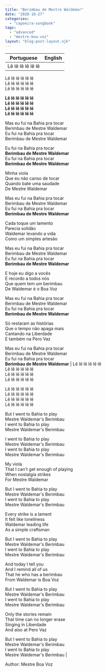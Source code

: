 ```yaml
---
title: "Berimbau de Mestre Waldemar"
date: "2020-10-27"
categories: 
  - "capoeira-songbook"
tags: 
  - "advanced"
  - "mestre-boa-voz"
layout: "blog-post-layout.njk"
---
```


| Portuguese | English |
| --- | --- |
| Lê lê lê lê lê lê  
Lê lê lê lê lê lê  
Lê lê lê lê lê lê  
Lê lê lê lê lê lê  
  
**Lê lê lê lê lê lê  
Lê lê lê lê lê lê  
Lê lê lê lê lê lê  
Lê lê lê lê lê lê**  
  
Mas eu fui na Bahia pra tocar  
Berimbau de Mestre Waldemar  
Eu fui na Bahia pra tocar  
Berimbau de Mestre Waldemar  
  
Eu fui na Bahia pra tocar  
**Berimbau de Mestre Waldemar**  
Eu fui na Bahia pra tocar  
**Berimbau de Mestre Waldemar**  
  
Minha viola  
Que eu não canso de tocar  
Quando bate uma saudade  
De Mestre Waldemar  
  
Mas eu fui na Bahia pra tocar  
Berimbau de Mestre Waldemar  
Eu fui na Bahia pra tocar  
**Berimbau de Mestre Waldemar**  
  
Cada toque um lamento  
Parecia solidão  
Waldemar levando a vida  
Como um simples artesão  
  
Mas eu fui na Bahia pra tocar  
Berimbau de Mestre Waldemar  
Eu fui na Bahia pra tocar  
**Berimbau de Mestre Waldemar**  
  
E hoje eu digo a vocês  
E recordo a todos nós  
Que quem tem um berimbau  
De Waldemar é o Boa Voz  
  
Mas eu fui na Bahia pra tocar  
Berimbau de Mestre Waldemar  
Eu fui na Bahia pra tocar  
**Berimbau de Mestre Waldemar**  
  
Só restaram as histórias  
Que o tempo não apaga mais  
Cantando na Liberdade  
E também na Pero Vaz  
  
Mas eu fui na Bahia pra tocar  
Berimbau de Mestre Waldemar  
Eu fui na Bahia pra tocar  
**Berimbau de Mestre Waldemar** | Lê lê lê lê lê lê  
Lê lê lê lê lê lê  
Lê lê lê lê lê lê  
Lê lê lê lê lê lê  
  
Lê lê lê lê lê lê  
Lê lê lê lê lê lê  
Lê lê lê lê lê lê  
Lê lê lê lê lê lê  
  
But I went to Bahia to play  
Mestre Waldemar's Berimbau  
I went to Bahia to play  
Mestre Waldemar's Berimbau  
  
I went to Bahia to play  
Mestre Waldemar's Berimbau  
I went to Bahia to play  
Mestre Waldemar's Berimbau  
  
My viola  
That I can't get enough of playing  
When nostalgia strikes  
For Mestre Waldemar  
  
But I went to Bahia to play  
Mestre Waldemar's Berimbau  
I went to Bahia to play  
Mestre Waldemar's Berimbau  
  
Every strike is a lament  
It felt like loneliness  
Waldemar leading life  
As a simple craftsman  
  
But I went to Bahia to play  
Mestre Waldemar's Berimbau  
I went to Bahia to play  
Mestre Waldemar's Berimbau  
  
And today I tell you  
And I remind all of us  
That he who has a berimbau  
From Waldemar is Boa Voz  
  
But I went to Bahia to play  
Mestre Waldemar's Berimbau  
I went to Bahia to play  
Mestre Waldemar's Berimbau  
  
Only the stories remain  
That time can no longer erase  
Singing in Liberdade  
And also at Pero Vaz  
  
But I went to Bahia to play  
Mestre Waldemar's Berimbau  
I went to Bahia to play  
Mestre Waldemar's Berimbau |

<figcaption>

Author: Mestre Boa Voz

</figcaption>
